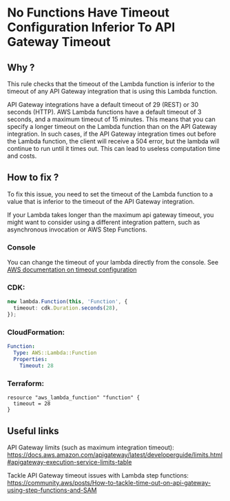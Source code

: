 # No Functions Have Timeout Configuration Inferior To API Gateway Timeout

## Why ?

This rule checks that the timeout of the Lambda function is inferior to the timeout of any API Gateway integration that is using this Lambda function.

API Gateway integrations have a default timeout of 29 (REST) or 30 seconds (HTTP). AWS Lambda functions have a default timeout of 3 seconds, and a maximum timeout of 15 minutes. This means that you can specify a longer timeout on the Lambda function than on the API Gateway integration. In such cases, if the API Gateway integration times out before the Lambda function, the client will receive a 504 error, but the lambda will continue to run until it times out. This can lead to useless computation time and costs.

## How to fix ?

To fix this issue, you need to set the timeout of the Lambda function to a value that is inferior to the timeout of the API Gateway integration.

If your Lambda takes longer than the maximum api gateway timeout, you might want to consider using a different integration pattern, such as asynchronous invocation or AWS Step Functions.

### Console

You can change the timeout of your lambda directly from the console. See [AWS documentation on timeout configuration](https://docs.aws.amazon.com/lambda/latest/dg/configuration-function-common.html#configuration-timeout-console)

### CDK:

```ts
new lambda.Function(this, 'Function', {
  timeout: cdk.Duration.seconds(28),
});
```

### CloudFormation:

```yaml
Function:
  Type: AWS::Lambda::Function
  Properties:
    Timeout: 28
```

### Terraform:

```hcl
resource "aws_lambda_function" "function" {
  timeout = 28
}
```

## Useful links

API Gateway limits (such as maximum integration timeout): https://docs.aws.amazon.com/apigateway/latest/developerguide/limits.html#apigateway-execution-service-limits-table

Tackle API Gateway timeout issues with Lambda step functions: https://community.aws/posts/How-to-tackle-time-out-on-api-gateway-using-step-functions-and-SAM
